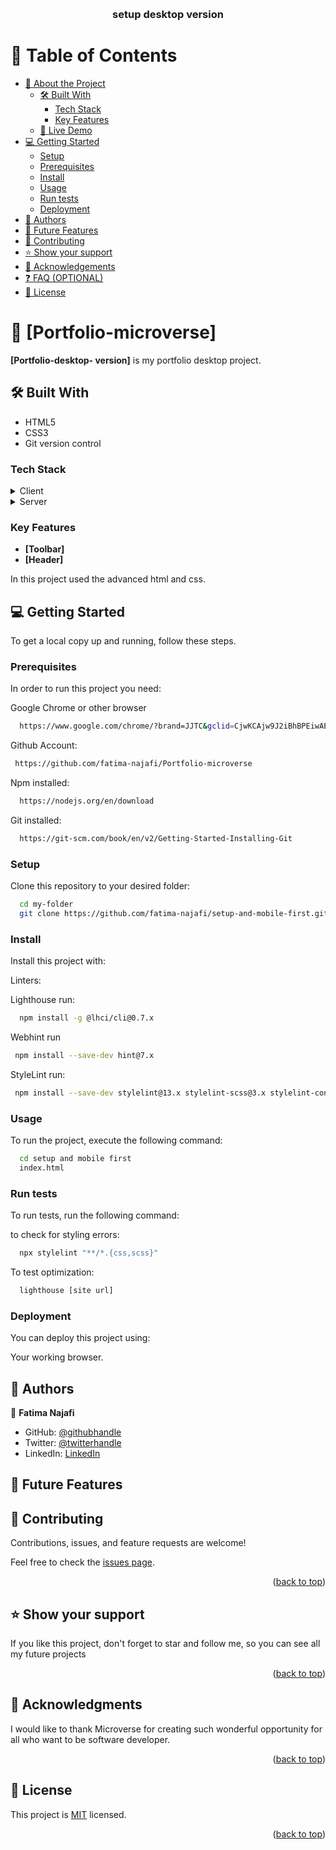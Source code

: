 <a name="readme-top"></a>

<div align="center">
  <br/>

  <h3><b>setup desktop version</b></h3>

</div>

# 📗 Table of Contents

- [📖 About the Project](#about-project)
  - [🛠 Built With](#built-with)
    - [Tech Stack](#tech-stack)
    - [Key Features](#key-features)
  - [🚀 Live Demo](#live-demo)
- [💻 Getting Started](#getting-started)
  - [Setup](#setup)
  - [Prerequisites](#prerequisites)
  - [Install](#install)
  - [Usage](#usage)
  - [Run tests](#run-tests)
  - [Deployment](#deployment)
- [👥 Authors](#authors)
- [🔭 Future Features](#future-features)
- [🤝 Contributing](#contributing)
- [⭐️ Show your support](#support)
- [🙏 Acknowledgements](#acknowledgements)
- [❓ FAQ (OPTIONAL)](#faq)
- [📝 License](#license)

# 📖 [Portfolio-microverse] <a name="about-project"></a>

**[Portfolio-desktop- version]** is my portfolio desktop project.
## 🛠 Built With <a name="built-with"></a>

- HTML5
- CSS3
- Git version control

### Tech Stack <a name="tech-stack"></a>

<details>
  <summary>Client</summary>
  <ul>
    <li><a href="https://www.microverse.org/">HTML5</a></li>
    <li><a href="https://www.microverse.org/">CSS3</a></li>
  </ul>
</details>

<details>
  <summary>Server</summary>
  <ul>
    <li><a href="https://marketplace.visualstudio.com/items?itemName=ritwickdey.LiveServer">VS CODE Live Server Extension</a></li>
  </ul>
</details>

### Key Features <a name="key-features"></a>

- **[Toolbar]**
- **[Header]**

In this project used the advanced html and css.

## 💻 Getting Started <a name="getting-started"></a>

To get a local copy up and running, follow these steps.

### Prerequisites

In order to run this project you need:

Google Chrome or other browser

```sh
  https://www.google.com/chrome/?brand=JJTC&gclid=CjwKCAjw9J2iBhBPEiwAErwpeSDcMFWiIQWj2u5GY6owZ7OaOHw7dYYCHW7uTR4kvYosNJYd4wt4VxoCiywQAvD_BwE&gclsrc=aw.ds
```

Github Account:
```sh
 https://github.com/fatima-najafi/Portfolio-microverse
```
Npm installed: 
```sh
  https://nodejs.org/en/download
```

Git installed: 
```sh
  https://git-scm.com/book/en/v2/Getting-Started-Installing-Git
```

### Setup

Clone this repository to your desired folder:

```sh
  cd my-folder
  git clone https://github.com/fatima-najafi/setup-and-mobile-first.git
```

### Install

Install this project with:

Linters:

Lighthouse run:
```sh
  npm install -g @lhci/cli@0.7.x
```
Webhint run 
```sh
 npm install --save-dev hint@7.x
```
StyleLint run:
```sh
 npm install --save-dev stylelint@13.x stylelint-scss@3.x stylelint-config-standard@21.x stylelint-csstree-validator@1.x
```

### Usage

To run the project, execute the following command:

```sh
  cd setup and mobile first
  index.html
```

### Run tests

To run tests, run the following command:

to check for styling errors:

```sh
  npx stylelint "**/*.{css,scss}"
```
To test optimization:
```sh
  lighthouse [site url]
```

### Deployment

You can deploy this project using:

Your working browser.

## 👥 Authors <a name="authors"></a>

👤 **Fatima Najafi**

- GitHub: [@githubhandle](https://github.com/fatima-najafi)
- Twitter: [@twitterhandle](https://twitter.com)
- LinkedIn: [LinkedIn](https://www.linkedin.com/in/fatima-najafi-75424a23a/)

## 🔭 Future Features <a name="future-features"></a>




## 🤝 Contributing <a name="contributing"></a>

Contributions, issues, and feature requests are welcome!

Feel free to check the [issues page](../../issues/).

<p align="right">(<a href="#readme-top">back to top</a>)</p>

## ⭐️ Show your support <a name="support"></a>

If you like this project, don't forget to star and follow me, so you can see all my future projects

<p align="right">(<a href="#readme-top">back to top</a>)</p>

## 🙏 Acknowledgments <a name="acknowledgements"></a>

I would like to thank Microverse for creating such wonderful opportunity for all who want to be software developer.

<p align="right">(<a href="#readme-top">back to top</a>)</p>

## 📝 License <a name="license"></a>

This project is [MIT](./MIT.md) licensed.

<p align="right">(<a href="#readme-top">back to top</a>)</p>

